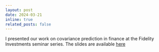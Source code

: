 ```yaml
---
layout: post
date: 2024-03-21 
inline: true
related_posts: false
---
```

I presented our work on covariance prediction in finance at the Fidelity
Investments seminar series. The slides are available [here](/assets/pdf/cov_pred_finance_fidelity.pdf)

